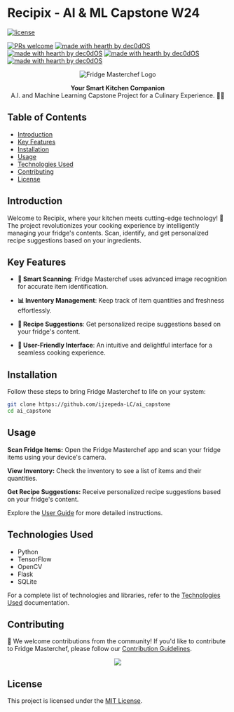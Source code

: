 # Recipix - AI & ML Capstone W24
[![license](https://img.shields.io/github/license/dec0dOS/amazing-github-template.svg?style=flat-square)](LICENSE)

[![PRs welcome](https://img.shields.io/badge/PRs-welcome-ff69b4.svg?style=flat-square)]([(https://github.com/ijzepeda-LC/ai_capstone/issues)])
[![made with hearth by dec0dOS](https://img.shields.io/badge/made%20with%20%E2%99%A5%20by-dec0dOS-ff1414.svg?style=flat-square)](https://github.com/git-preet)
[![made with hearth by dec0dOS](https://img.shields.io/badge/made%20with%20%E2%99%A5%20by-dec0dOS-ff1414.svg?style=flat-square)](https://github.com/ijzepeda-LC)
[![made with hearth by dec0dOS](https://img.shields.io/badge/made%20with%20%E2%99%A5%20by-dec0dOS-ff1414.svg?style=flat-square)](https://github.com/gelnomo)
[![made with hearth by dec0dOS](https://img.shields.io/badge/made%20with%20%E2%99%A5%20by-dec0dOS-ff1414.svg?style=flat-square)](https://github.com/mahakdeepkaur)

<p align="center">
  <img src="https://www.lifewire.com/thmb/eZgqnW0I2vJojQEzNLlvCiFyL-o=/750x0/filters:no_upscale():max_bytes(150000):strip_icc():format(webp)/samsung-ha-ref-rf56k9540sr-family-hub-overview-5aa18f0e18ba010037c023a5.jpg" alt="Fridge Masterchef Logo">
</p>

<div align="center">
  <strong>Your Smart Kitchen Companion</strong>
  <br>
  A.I. and Machine Learning Capstone Project for a Culinary Experience. 🍏🍳
</div>

## Table of Contents

- [Introduction](#introduction)
- [Key Features](#key-features)
- [Installation](#installation)
- [Usage](#usage)
- [Technologies Used](#technologies-used)
- [Contributing](#contributing)
- [License](#license)

## Introduction

Welcome to Recipix, where your kitchen meets cutting-edge technology! 🌟 The project revolutionizes your cooking experience by intelligently managing your fridge's contents. Scan, identify, and get personalized recipe suggestions based on your ingredients.

## Key Features

- **📸 Smart Scanning**: Fridge Masterchef uses advanced image recognition for accurate item identification.
  
- **📊 Inventory Management**: Keep track of item quantities and freshness effortlessly.

- **🍲 Recipe Suggestions**: Get personalized recipe suggestions based on your fridge's content.

- **🎨 User-Friendly Interface**: An intuitive and delightful interface for a seamless cooking experience.

## Installation

Follow these steps to bring Fridge Masterchef to life on your system:

```bash
git clone https://github.com/ijzepeda-LC/ai_capstone
cd ai_capstone
```
## Usage

**Scan Fridge Items:** Open the Fridge Masterchef app and scan your fridge items using your device's camera.

**View Inventory:** Check the inventory to see a list of items and their quantities.

**Get Recipe Suggestions:** Receive personalized recipe suggestions based on your fridge's content.

Explore the [User Guide](docs/user-guide.md) for more detailed instructions.

## Technologies Used

- Python
- TensorFlow
- OpenCV
- Flask
- SQLite

For a complete list of technologies and libraries, refer to the [Technologies Used](docs/technologies.md) documentation.

## Contributing

🚀 We welcome contributions from the community! If you'd like to contribute to Fridge Masterchef, please follow our [Contribution Guidelines](CONTRIBUTING.md).
<p align="center">
  <img src="https://img.thedailybeast.com/image/upload/c_crop,d_placeholder_euli9k,h_1440,w_2560,x_0,y_0/dpr_1.5/c_limit,w_1044/fl_lossy,q_auto/v1664843339/LG_smart_refigerator_review_zsenrg">
</p>

## License

This project is licensed under the [MIT License](LICENSE).
